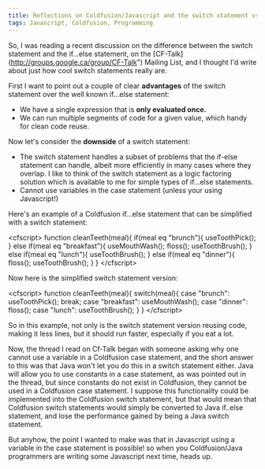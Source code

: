 ```yaml
---
title: Reflections on Coldfusion/Javascript and the switch statement vs if...else statement
tags: Javascript, Coldfusion, Programming
---
```

So, I was reading a recent discussion on the difference between the switch statement and the if...else statement, on the [CF-Talk] (http://groups.google.ca/group/CF-Talk") Mailing List, and I thought I'd write about just how cool switch statements really are.

First I want to point out a couple of clear **advantages** of the switch statement over the well known if...else statement:

- We have a single expression that is **only evaluated once.**
- We can run multiple segments of code for a given value, which handy for clean code reuse.

Now let's consider the **downside** of a switch statement:

- The switch statement handles a subset of problems that the if-else statement can handle, albeit more efficiently in many cases where they overlap. I like to think of the switch statement as a logic factoring solution which is available to me for simple types of if...else statements.
- Cannot use variables in the case statement (unless your using Javascript!)

Here's an example of a Coldfusion if...else statement that can be simplified with a switch statement:

<div class="code">&lt;cfscript&gt;   
function cleanTeeth(meal){   
  if(meal eq "brunch"){   
    useToothPick();   
  }   
  else if(meal eq "breakfast"){   
    useMouthWash();   
    floss();   
    useToothBrush();   
  }   
  else if(meal eq "lunch"){   
    useToothBrush();   
  }   
  else if(meal eq "dinner"){   
    floss();   
    useToothBrush();   
  }   
}   
&lt;/cfscript&gt;</div><p>     

Now here is the simplified switch statement version:

<div class="code">&lt;cfscript&gt;   
function cleanTeeth(meal){   
  switch(meal){   
    case "brunch":   
      useToothPick();   
      break;   
    case "breakfast":   
      useMouthWash();   
    case "dinner":   
      floss();   
    case "lunch":   
      useToothBrush();   
  }   
}   
&lt;/cfscript&gt;</div><p>

So in this example, not only is the switch statement version reusing code, making it less lines, but it should run faster, especially if you eat a lot.

Now, the thread I read on Cf-Talk began with someone asking why one cannot use a variable in a Coldfusion case statement, and the short answer to this was that Java won't let you do this in a switch statement either. Java will allow you to use constants in a case statement, as was pointed out in the thread, but since constants do not exist in Coldfusion, they cannot be used in a Coldfusion case statement. I suppose this functionality could be implemented into the Coldfusion switch statement, but that would mean that Coldfusion switch statements would simply be converted to Java if..else statement, and lose the performance gained by being a Java switch statement.

But anyhow, the point I wanted to make was that in Javascript using a variable in the case statement is possible! so when you Coldfusion/Java programmers are writing some Javascript next time, heads up.
